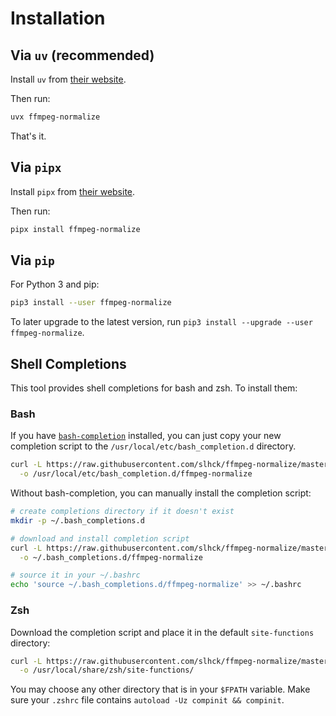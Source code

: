 # Installation

## Via `uv` (recommended)

Install `uv` from [their website](https://docs.astral.sh/uv/getting-started/installation/).

Then run:

```bash
uvx ffmpeg-normalize
```

That's it.

## Via `pipx`

Install `pipx` from [their website](https://pipx.pypa.io/latest/installation/).

Then run:

```bash
pipx install ffmpeg-normalize
```

## Via `pip`

For Python 3 and pip:

```bash
pip3 install --user ffmpeg-normalize
```

To later upgrade to the latest version, run `pip3 install --upgrade --user ffmpeg-normalize`.

## Shell Completions

This tool provides shell completions for bash and zsh. To install them:

### Bash

If you have [`bash-completion`](https://github.com/scop/bash-completion) installed, you can just copy your new completion script to the `/usr/local/etc/bash_completion.d` directory.

```bash
curl -L https://raw.githubusercontent.com/slhck/ffmpeg-normalize/master/completions/ffmpeg-normalize-completion.bash \
  -o /usr/local/etc/bash_completion.d/ffmpeg-normalize
```

Without bash-completion, you can manually install the completion script:

```bash
# create completions directory if it doesn't exist
mkdir -p ~/.bash_completions.d

# download and install completion script
curl -L https://raw.githubusercontent.com/slhck/ffmpeg-normalize/master/completions/ffmpeg-normalize-completion.bash \
  -o ~/.bash_completions.d/ffmpeg-normalize

# source it in your ~/.bashrc
echo 'source ~/.bash_completions.d/ffmpeg-normalize' >> ~/.bashrc
```

### Zsh

Download the completion script and place it in the default `site-functions` directory:

```bash
curl -L https://raw.githubusercontent.com/slhck/ffmpeg-normalize/master/completions/ffmpeg-normalize.zsh \
  -o /usr/local/share/zsh/site-functions/
```

You may choose any other directory that is in your `$FPATH` variable.
Make sure your `.zshrc` file contains `autoload -Uz compinit && compinit`.
